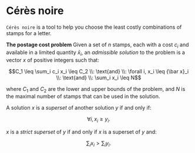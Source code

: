 # Cérès noire

`Cérès noire` is a tool to help you choose the least costly
combinations of stamps for a letter.

**The postage cost problem** Given a set of $n$ stamps, each with a
cost $c_i$ and available in a limited quantity ${\bar x}_i$, an
*admissible solution* to the problem is a vector $x$ of positive
integers such that:

$$C_1 \leq \sum_i c_i x_i \leq C_2 \\: \text{and} \\: \forall i, x_i \leq {\bar x}_i  \\: \text{and} \\: \sum_i x_i \leq N$$

where $C_1$ and $C_2$ are the lower and upper bounds of the problem,
and $N$ is the maximal number of stamps that can be used in the
solution.

A solution $x$ is a *superset* of another solution $y$ if and only if:

$$\forall i, x_i \geq y_i.$$

$x$ is a *strict superset* of $y$ if and only if $x$ is a superset of
$y$ and:

$$\sum_i x_i > \sum_i y_i.$$
